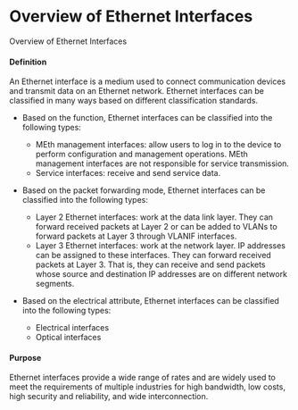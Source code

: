 Overview of Ethernet Interfaces
===============================

Overview of Ethernet Interfaces

#### Definition

An Ethernet interface is a medium used to connect communication devices and transmit data on an Ethernet network. Ethernet interfaces can be classified in many ways based on different classification standards.

* Based on the function, Ethernet interfaces can be classified into the following types:
  
  + MEth management interfaces: allow users to log in to the device to perform configuration and management operations. MEth management interfaces are not responsible for service transmission.
  + Service interfaces: receive and send service data.
* Based on the packet forwarding mode, Ethernet interfaces can be classified into the following types:
  
  + Layer 2 Ethernet interfaces: work at the data link layer. They can forward received packets at Layer 2 or can be added to VLANs to forward packets at Layer 3 through VLANIF interfaces.
  + Layer 3 Ethernet interfaces: work at the network layer. IP addresses can be assigned to these interfaces. They can forward received packets at Layer 3. That is, they can receive and send packets whose source and destination IP addresses are on different network segments.

* Based on the electrical attribute, Ethernet interfaces can be classified into the following types:
  + Electrical interfaces
  + Optical interfaces

#### Purpose

Ethernet interfaces provide a wide range of rates and are widely used to meet the requirements of multiple industries for high bandwidth, low costs, high security and reliability, and wide interconnection.